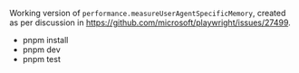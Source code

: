 Working version of `performance.measureUserAgentSpecificMemory`, created as per discussion in https://github.com/microsoft/playwright/issues/27499. 

- pnpm install
- pnpm dev
- pnpm test

